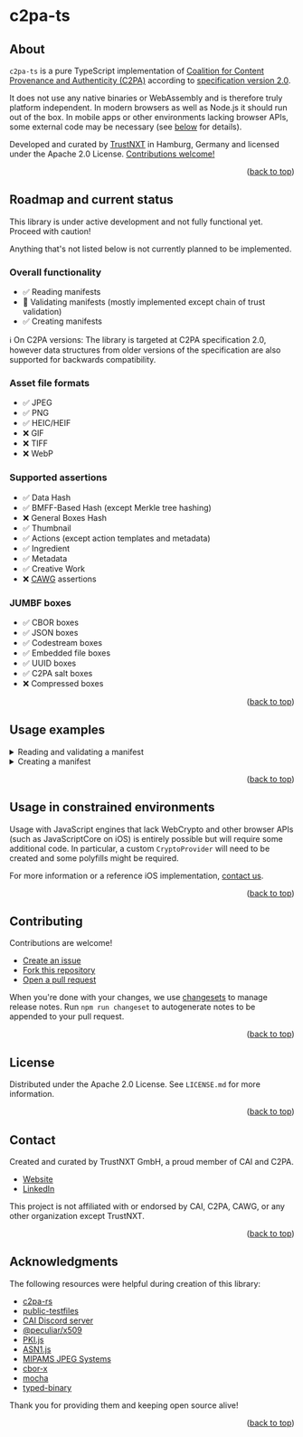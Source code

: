 <a id="readme-top"></a>

# c2pa-ts

## About

`c2pa-ts` is a pure TypeScript implementation of [Coalition for Content Provenance and Authenticity (C2PA)](https://c2pa.org/) according to [specification version 2.0](https://c2pa.org/specifications/specifications/2.0/specs/C2PA_Specification.html).

It does not use any native binaries or WebAssembly and is therefore truly platform independent. In modern browsers as well as Node.js it should run out of the box. In mobile apps or other environments lacking browser APIs, some external code may be necessary (see [below](#usage-in-constrained-environments) for details).

Developed and curated by [TrustNXT](https://trustnxt.com) in Hamburg, Germany and licensed under the Apache 2.0 License. [Contributions welcome!](#contributing)

<p align="right">(<a href="#readme-top">back to top</a>)</p>

## Roadmap and current status

This library is under active development and not fully functional yet. Proceed with caution!

Anything that's not listed below is not currently planned to be implemented.

### Overall functionality

- :white_check_mark: Reading manifests
- :construction: Validating manifests (mostly implemented except chain of trust validation)
- :white_check_mark: Creating manifests

:information_source: On C2PA versions: The library is targeted at C2PA specification 2.0, however data structures from older versions of the specification are also supported for backwards compatibility.

### Asset file formats

- :white_check_mark: JPEG
- :white_check_mark: PNG
- :white_check_mark: HEIC/HEIF
- :x: GIF
- :x: TIFF
- :x: WebP

### Supported assertions

- :white_check_mark: Data Hash
- :white_check_mark: BMFF-Based Hash (except Merkle tree hashing)
- :x: General Boxes Hash
- :white_check_mark: Thumbnail
- :white_check_mark: Actions (except action templates and metadata)
- :white_check_mark: Ingredient
- :white_check_mark: Metadata
- :white_check_mark: Creative Work
- :x: [CAWG](https://github.com/creator-assertions/) assertions

### JUMBF boxes

- :white_check_mark: CBOR boxes
- :white_check_mark: JSON boxes
- :white_check_mark: Codestream boxes
- :white_check_mark: Embedded file boxes
- :white_check_mark: UUID boxes
- :white_check_mark: C2PA salt boxes
- :x: Compressed boxes

<p align="right">(<a href="#readme-top">back to top</a>)</p>

## Usage examples

<details>

<summary>Reading and validating a manifest</summary>

Example usage in a Node.js environment:

```typescript
import * as fs from 'node:fs/promises';
import { MalformedContentError } from '@trustnxt/c2pa-ts';
import { Asset, BMFF, JPEG, PNG } from '@trustnxt/c2pa-ts/asset';
import { SuperBox } from '@trustnxt/c2pa-ts/jumbf';
import { ManifestStore, ValidationResult, ValidationStatusCode } from '@trustnxt/c2pa-ts/manifest';

if (process.argv.length < 3) {
    console.error('Missing filename');
    process.exit(1);
}

const buf = await fs.readFile(process.argv[2]);

// Read the asset file and dump some information about its structure
let asset: Asset;
if (JPEG.canRead(buf)) {
    asset = new JPEG(buf);
} else if (PNG.canRead(buf)) {
    asset = new PNG(buf);
} else if (BMFF.canRead(buf)) {
    asset = new BMFF(buf);
} else {
    console.error('Unknown file format');
    process.exit(1);
}
console.log(asset.dumpInfo());

// Extract the C2PA manifest store in binary JUMBF format
const jumbf = asset.getManifestJUMBF();

if (jumbf) {
    let validationResult: ValidationResult;

    try {
        // Deserialize the JUMBF box structure
        const superBox = SuperBox.fromBuffer(jumbf);
        console.log('JUMBF structure:');
        console.log(superBox.toString());

        // Read the manifest store from the JUMBF container
        const manifests = ManifestStore.read(superBox);

        // Validate the active manifest
        validationResult = await manifests.validate(asset);
    } catch (e) {
        // Gracefully handle any exceptions to make sure we get a well-formed validation result
        validationResult = ValidationResult.fromError(e as Error);
    }

    console.log('Validation result', validationResult);
}
```

</details>

<details>

<summary>Creating a manifest</summary>

This still needs proper example code ([issue #58](https://github.com/TrustNXT/c2pa-ts/issues/58)). For now, you can check [`jpeg-signing.test.ts`](https://github.com/TrustNXT/c2pa-ts/blob/b6cfeaa17d24c82c5c0ecc163a43a646806b189e/tests/jpeg-signing.test.ts#L53-L83).

</details>

<p align="right">(<a href="#readme-top">back to top</a>)</p>

## Usage in constrained environments

Usage with JavaScript engines that lack WebCrypto and other browser APIs (such as JavaScriptCore on iOS) is entirely possible but will require some additional code. In particular, a custom `CryptoProvider` will need to be created and some polyfills might be required.

For more information or a reference iOS implementation, <a href="mailto:mail@trustnxt.com">contact us</a>.

<p align="right">(<a href="#readme-top">back to top</a>)</p>

## Contributing

Contributions are welcome!

- [Create an issue](https://github.com/TrustNXT/c2pa-ts/issues)
- [Fork this repository](https://github.com/TrustNXT/c2pa-ts/fork)
- [Open a pull request](https://github.com/TrustNXT/c2pa-ts/pulls)

When you're done with your changes, we use [changesets](https://github.com/changesets/changesets) to manage release notes. Run `npm run changeset` to autogenerate notes to be appended to your pull request.

<p align="right">(<a href="#readme-top">back to top</a>)</p>

## License

Distributed under the Apache 2.0 License. See `LICENSE.md` for more information.

<p align="right">(<a href="#readme-top">back to top</a>)</p>

## Contact

Created and curated by TrustNXT GmbH, a proud member of CAI and C2PA.

- [Website](https://trustnxt.com/)
- [LinkedIn](https://www.linkedin.com/company/trustnxt/)

This project is not affiliated with or endorsed by CAI, C2PA, CAWG, or any other organization except TrustNXT.

<p align="right">(<a href="#readme-top">back to top</a>)</p>

## Acknowledgments

The following resources were helpful during creation of this library:

- [c2pa-rs](https://github.com/contentauth/c2pa-rs/)
- [public-testfiles](https://github.com/c2pa-org/public-testfiles/)
- [CAI Discord server](https://discord.gg/CAI)
- [@peculiar/x509](https://github.com/PeculiarVentures/x509)
- [PKI.js](https://github.com/PeculiarVentures/PKI.js)
- [ASN1.js](https://github.com/PeculiarVentures/ASN1.js)
- [MIPAMS JPEG Systems](https://github.com/nickft/mipams-jpeg-systems)
- [cbor-x](https://github.com/kriszyp/cbor-x)
- [mocha](https://mochajs.org)
- [typed-binary](https://github.com/iwoplaza/typed-binary)

Thank you for providing them and keeping open source alive!

<p align="right">(<a href="#readme-top">back to top</a>)</p>
